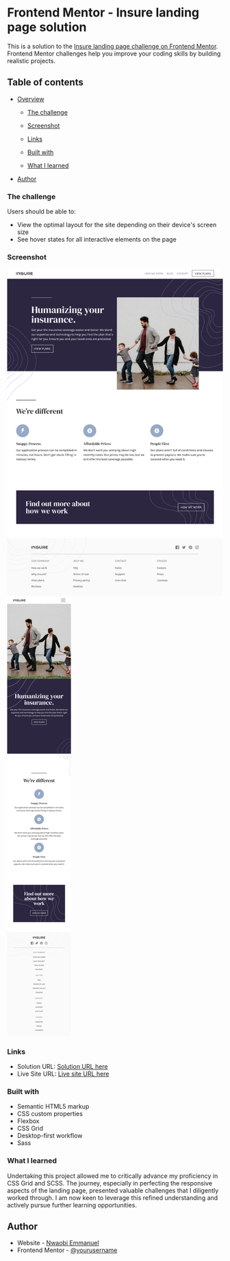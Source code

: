 # Frontend Mentor - Insure landing page solution

This is a solution to the [Insure landing page challenge on Frontend Mentor](https://www.frontendmentor.io/challenges/insure-landing-page-uTU68JV8). Frontend Mentor challenges help you improve your coding skills by building realistic projects.

## Table of contents

- [Overview](#overview)

  - [The challenge](#the-challenge)
  - [Screenshot](#screenshot)
  - [Links](#links)

  - [Built with](#built-with)
  - [What I learned](#what-i-learned)

- [Author](#author)

### The challenge

Users should be able to:

- View the optimal layout for the site depending on their device's screen size
- See hover states for all interactive elements on the page

### Screenshot

![Desktop Solution Design](images/insure-desktop-design.png)
![Mobile Solution Design](images/insure-mobile-design.png)

### Links

- Solution URL: [Solution URL here](https://insure-landing-page-challenge.vercel.app/)
- Live Site URL: [Live site URL here](https://insure-landing-page-challenge.vercel.app/)

### Built with

- Semantic HTML5 markup
- CSS custom properties
- Flexbox
- CSS Grid
- Desktop-first workflow
- Sass

### What I learned

Undertaking this project allowed me to critically advance my proficiency in CSS Grid and SCSS. The journey, especially in perfecting the responsive aspects of the landing page, presented valuable challenges that I diligently worked through. I am now keen to leverage this refined understanding and actively pursue further learning opportunities.

## Author

- Website - [Nwaobi Emmanuel](https://github.com/EmmanuelNwaobi)
- Frontend Mentor - [@yourusername](https://www.frontendmentor.io/profile/EmmanuelNwaobi)
